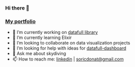 ### Hi there 👋

### [My portfolio](https://donatso.github.io/portfolio)

- 🔭 I’m currently working on [datafull library](https://donatso.github.io/datafull/examples)
- 🌱 I’m currently learning Elixir
- 👯 I’m looking to collaborate on data visualization projects
- 🤔 I’m looking for help with ideas for [datafull-dashboard](https://github.com/donatso/datafull/tree/master/dashboard)
- 💬 Ask me about skydiving
- 📫 How to reach me: [linkedin](https://www.linkedin.com/in/donat-sori%C4%87-342a92161/) | soricdonat@gmail.com
